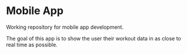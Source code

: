 # Mobile App
Working repository for mobile app development.

The goal of this app is to show the user their workout data in as close to real time as possible.
